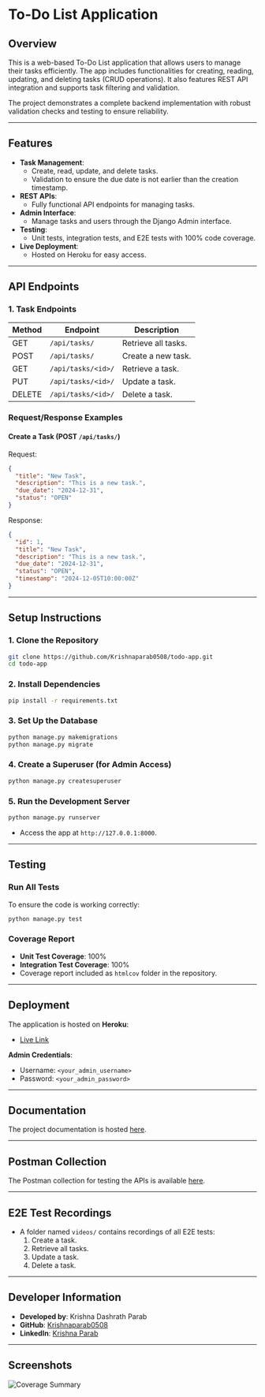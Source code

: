 # **To-Do List Application**

## **Overview**
This is a web-based To-Do List application that allows users to manage their tasks efficiently. The app includes functionalities for creating, reading, updating, and deleting tasks (CRUD operations). It also features REST API integration and supports task filtering and validation.

The project demonstrates a complete backend implementation with robust validation checks and testing to ensure reliability.

---

## **Features**
- **Task Management**:
  - Create, read, update, and delete tasks.
  - Validation to ensure the due date is not earlier than the creation timestamp.
- **REST APIs**:
  - Fully functional API endpoints for managing tasks.
- **Admin Interface**:
  - Manage tasks and users through the Django Admin interface.
- **Testing**:
  - Unit tests, integration tests, and E2E tests with 100% code coverage.
- **Live Deployment**:
  - Hosted on Heroku for easy access.

---

## **API Endpoints**
### **1. Task Endpoints**
| Method | Endpoint             | Description          |
|--------|-----------------------|----------------------|
| GET    | `/api/tasks/`         | Retrieve all tasks.  |
| POST   | `/api/tasks/`         | Create a new task.   |
| GET    | `/api/tasks/<id>/`    | Retrieve a task.     |
| PUT    | `/api/tasks/<id>/`    | Update a task.       |
| DELETE | `/api/tasks/<id>/`    | Delete a task.       |

### **Request/Response Examples**
#### **Create a Task (POST `/api/tasks/`)**
Request:
```json
{
  "title": "New Task",
  "description": "This is a new task.",
  "due_date": "2024-12-31",
  "status": "OPEN"
}
```
Response:
```json
{
  "id": 1,
  "title": "New Task",
  "description": "This is a new task.",
  "due_date": "2024-12-31",
  "status": "OPEN",
  "timestamp": "2024-12-05T10:00:00Z"
}
```

---

## **Setup Instructions**

### **1. Clone the Repository**
```bash
git clone https://github.com/Krishnaparab0508/todo-app.git
cd todo-app
```

### **2. Install Dependencies**
```bash
pip install -r requirements.txt
```

### **3. Set Up the Database**
```bash
python manage.py makemigrations
python manage.py migrate
```

### **4. Create a Superuser (for Admin Access)**
```bash
python manage.py createsuperuser
```

### **5. Run the Development Server**
```bash
python manage.py runserver
```
- Access the app at `http://127.0.0.1:8000`.

---

## **Testing**
### **Run All Tests**
To ensure the code is working correctly:
```bash
python manage.py test
```

### **Coverage Report**
- **Unit Test Coverage**: 100%
- **Integration Test Coverage**: 100%
- Coverage report included as `htmlcov` folder in the repository.

---

## **Deployment**
The application is hosted on **Heroku**:
- [Live Link](https://my-new-todo-app-6124f2bbfcdc.herokuapp.com/)

**Admin Credentials**:
- Username: `<your_admin_username>`
- Password: `<your_admin_password>`

---

## **Documentation**
The project documentation is hosted [here](https://<your-documentation-link>/).

---

## **Postman Collection**
The Postman collection for testing the APIs is available [here](<postman-link>).

---

## **E2E Test Recordings**
- A folder named `videos/` contains recordings of all E2E tests:
  1. Create a task.
  2. Retrieve all tasks.
  3. Update a task.
  4. Delete a task.

---

## **Developer Information**
- **Developed by**: Krishna Dashrath Parab  
- **GitHub**: [Krishnaparab0508](https://github.com/Krishnaparab0508)  
- **LinkedIn**: [Krishna Parab](http://www.linkedin.com/in/parabkrishna/)  

---

## **Screenshots**
![Coverage Summary](htmlcov/coverage-summary.png)


